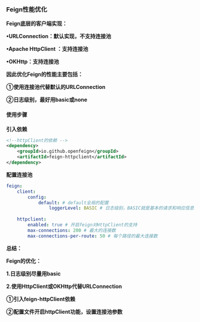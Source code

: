 ### Feign性能优化



**Feign底层的客户端实现：**

**•URLConnection：默认实现，不支持连接池**

**•Apache HttpClient ：支持连接池**

**•OKHttp：支持连接池**



**因此优化Feign的性能主要包括：**

**①使用连接池代替默认的URLConnection**

**②日志级别，最好用basic或none**





#### 使用步骤

**引入依赖**

```xml
<!--httpClient的依赖 -->
<dependency>
	<groupId>io.github.openfeign</groupId>
	<artifactId>feign-httpclient</artifactId>
</dependency>
```

**配置连接池**

```yaml
feign:
	client:
		config:
			default: # default全局的配置
				loggerLevel: BASIC # 日志级别，BASIC就是基本的请求和响应信息
				
	httpclient:
		enabled: true # 开启feign对HttpClient的支持
		max-connections: 200 # 最大的连接数
		max-connections-per-route: 50 # 每个路径的最大连接数
```

**总结：**

**Feign的优化：**

**1.日志级别尽量用basic**

**2.使用HttpClient或OKHttp代替URLConnection**

**①引入feign-httpClient依赖**

**②配置文件开启httpClient功能，设置连接池参数**